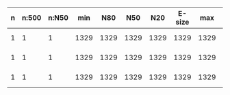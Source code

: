 n    |n:500  |n:N50  |min   |N80   |N50   |N20   |E-size  |max   |sum   |name
---  |---    |---    |---   |---   |---   |---   |---     |---   |---   |---
1    |1      |1      |1329  |1329  |1329  |1329  |1329    |1329  |1329  |ne234-unitigs.fa
1    |1      |1      |1329  |1329  |1329  |1329  |1329    |1329  |1329  |ne234-contigs.fa
1    |1      |1      |1329  |1329  |1329  |1329  |1329    |1329  |1329  |ne234-scaffolds.fa
